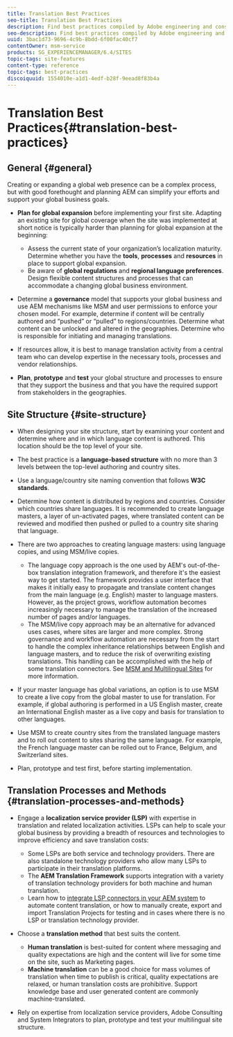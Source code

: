 ```yaml
---
title: Translation Best Practices
seo-title: Translation Best Practices
description: Find best practices compiled by Adobe engineering and consulting teams to help you get up and running with translation projects.
seo-description: Find best practices compiled by Adobe engineering and consulting teams to help you get up and running with translation projects.
uuid: 3bac1d73-9696-4c9b-8bdd-6f00fac40cf7
contentOwner: msm-service
products: SG_EXPERIENCEMANAGER/6.4/SITES
topic-tags: site-features
content-type: reference
topic-tags: best-practices
discoiquuid: 1554010e-a1d1-4edf-b28f-9eead8f83b4a
---
```


# Translation Best Practices{#translation-best-practices}

## General {#general}

Creating or expanding a global web presence can be a complex process, but with good forethought and planning AEM can simplify your efforts and support your global business goals.

* **Plan for global expansion** before implementing your first site. Adapting an existing site for global coverage when the site was implemented at short notice is typically harder than planning for global expansion at the beginning:

    * Assess the current state of your organization’s localization maturity. Determine whether you have the **tools**, **processes** and **resources** in place to support global expansion.
    * Be aware of **global regulations** and **regional language preferences**. Design flexible content structures and processes that can accommodate a changing global business environment.

* Determine a **governance** model that supports your global business and use AEM mechanisms like MSM and user permissions to enforce your chosen model. For example, determine if content will be centrally authored and “pushed” or “pulled” to regions/countries. Determine what content can be unlocked and altered in the geographies. Determine who is responsible for initiating and managing translations.
* If resources allow, it is best to manage translation activity from a central team who can develop expertise in the necessary tools, processes and vendor relationships.
* **Plan**, **prototype** and **test** your global structure and processes to ensure that they support the business and that you have the required support from stakeholders in the geographies.

## Site Structure {#site-structure}

* When designing your site structure, start by examining your content and determine where and in which language content is authored. This location should be the top level of your site.
* The best practice is a **language-based structure** with no more than 3 levels between the top-level authoring and country sites.
* Use a language/country site naming convention that follows **W3C standards**.
* Determine how content is distributed by regions and countries. Consider which countries share languages. It is recommended to create language masters, a layer of un-activated pages, where translated content can be reviewed and modified then pushed or pulled to a country site sharing that language.
* There are two approaches to creating language masters: using language copies, and using MSM/live copies.

    * The language copy approach is the one used by AEM's out-of-the-box translation integration framework, and therefore it's the easiest way to get started. The framework provides a user interface that makes it initially easy to propagate and translate content changes from the main language (e.g. English) master to language masters. However, as the project grows, workflow automation becomes increasingly necessary to manage the translation of the increased number of pages and/or languages.
    * The MSM/live copy approach may be an alternative for advanced uses cases, where sites are larger and more complex. Strong governance and workflow automation are necessary from the start to handle the complex inheritance relationships between English and language masters, and to reduce the risk of overwriting existing translations. This handling can be accomplished with the help of some translation connectors. See [MSM and Multilingual Sites](/help/sites-administering/msm-best-practices.md#msm-and-multilingual-websites) for more information.

* If your master language has global variations, an option is to use MSM to create a live copy from the global master to use for translation. For example, if global authoring is performed in a US English master, create an International English master as a live copy and basis for translation to other languages.
* Use MSM to create country sites from the translated language masters and to roll out content to sites sharing the same language. For example, the French language master can be rolled out to France, Belgium, and Switzerland sites.
* Plan, prototype and test first, before starting implementation.

## Translation Processes and Methods {#translation-processes-and-methods}

* Engage a **localization service provider (LSP)** with expertise in translation and related localization activities. LSPs can help to scale your global business by providing a breadth of resources and technologies to improve efficiency and save translation costs:

    * Some LSPs are both service and technology providers. There are also standalone technology providers who allow many LSPs to participate in their translation platforms.
    * The **AEM Translation Framework** supports integration with a variety of translation technology providers for both machine and human translation.
    * Learn how to [integrate LSP connectors in your AEM system](/help/sites-administering/translation.md) to automate content translation, or how to manually create, export and import Translation Projects for testing and in cases where there is no LSP or translation technology provider.

* Choose a **translation method** that best suits the content.

    * **Human translation** is best-suited for content where messaging and quality expectations are high and the content will live for some time on the site, such as Marketing pages.
    * **Machine translation** can be a good choice for mass volumes of translation when time to publish is critical, quality expectations are relaxed, or human translation costs are prohibitive. Support knowledge base and user generated content are commonly machine-translated.

* Rely on expertise from localization service providers, Adobe Consulting and System Integrators to plan, prototype and test your multilingual site structure.

